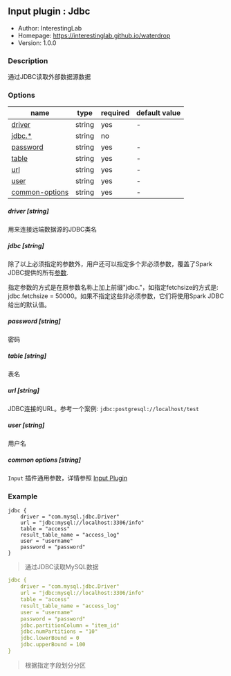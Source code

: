 ## Input plugin : Jdbc

* Author: InterestingLab
* Homepage: https://interestinglab.github.io/waterdrop
* Version: 1.0.0

### Description

通过JDBC读取外部数据源数据

### Options

| name | type | required | default value |
| --- | --- | --- | --- |
| [driver](#driver-string) | string | yes | - |
| [jdbc.*](#jdbc-string) | string| no ||
| [password](#password-string) | string | yes | - |
| [table](#table-string) | string | yes | - |
| [url](#url-string) | string | yes | - |
| [user](#user-string) | string | yes | - |
| [common-options](#common-options-string)| string | yes | - |


##### driver [string]

用来连接远端数据源的JDBC类名


##### jdbc [string]

除了以上必须指定的参数外，用户还可以指定多个非必须参数，覆盖了Spark JDBC提供的所有[参数](https://spark.apache.org/docs/2.4.0/sql-programming-guide.html#jdbc-to-other-databases).

指定参数的方式是在原参数名称上加上前缀"jdbc."，如指定fetchsize的方式是: jdbc.fetchsize = 50000。如果不指定这些非必须参数，它们将使用Spark JDBC给出的默认值。


##### password [string]

密码

##### table [string]

表名


##### url [string]

JDBC连接的URL。参考一个案例: `jdbc:postgresql://localhost/test`


##### user [string]

用户名

##### common options [string]

`Input` 插件通用参数，详情参照 [Input Plugin](/zh-cn/configuration/input-plugin)


### Example

```
jdbc {
    driver = "com.mysql.jdbc.Driver"
    url = "jdbc:mysql://localhost:3306/info"
    table = "access"
    result_table_name = "access_log"
    user = "username"
    password = "password"
}
```

> 通过JDBC读取MySQL数据

```yaml
jdbc {
    driver = "com.mysql.jdbc.Driver"
    url = "jdbc:mysql://localhost:3306/info"
    table = "access"
    result_table_name = "access_log"
    user = "username"
    password = "password"
    jdbc.partitionColumn = "item_id"
    jdbc.numPartitions = "10"
    jdbc.lowerBound = 0
    jdbc.upperBound = 100
}
```
> 根据指定字段划分分区